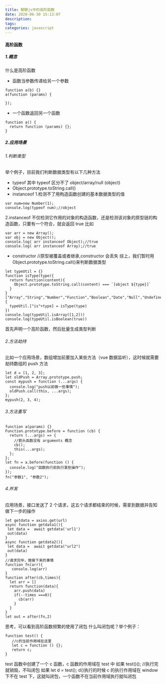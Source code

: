 ```yaml
---
title: 聊聊js中的高阶函数
date: 2020-06-30 15:13:07
description:
tags:
categories: javascript
---
```


#### 高阶函数

##### 1.概念

什么是高阶函数

- 函数当参数传递给另一个参数

```
function a(b) {}
a(function (params) {

});
```

- 一个函数返回另一个函数

```
function a() {
  return function (params) {};
}
```

##### 2.应用场景

###### 1.判断类型

举个例子，目前我们判断数据类型有以下几种方法

- typeof
  其中 typeof 区分不了 object/array/null (object)
- Object.prototype.toString.call()
- instanceof 1.检测不了用构造函数创建的基本数据类型的值

```
var num=new Number(1);
console.log(typeof num);//object
```

2.instanceof 不仅检测它作用的对象的构造函数，还是检测该对象的原型链的构造函数，只要有一个符合，就会返回 true
比如

```
var arr = new Array();
var obj = new Object();
console.log( arr instanceof Object);//true
console.log( arr instanceof Array);//true
```

- constructor
  //原型被覆盖或者继承,constructor 会丢失
  综上，我们暂时用 Object.prototype.toString.call()来判断数据类型

```
let typeUtil = {}
function isType(type){
  return function(content){
    Object.prototype.toString.call(content) === `[object ${type}]`
  }
}
["Array","String","Number","Function","Boolean","Date","Null","Undefined"].forEach((type)=>{
  typeUtil.["is"+type] = isType(type)
})
console.log(typeUtil.isArray([1,2]))
console.log(typeUtil.isBoolean(true))
```

首先声明一个高阶函数，然后批量生成类型判断

###### 2.方法劫持

比如一个应用场景，数组增加前要加入某些方法（vue 数据监听），这时候就需要劫持数组的 push 方法

```
let d = [1, 2, 3];
let oldPush = Array.prototype.push;
const mypush = function (...args) {
  console.log("push以前做一些事情");
  oldPush.call(this, ...args);
};
mypush(2, 3, 4);
```

###### 3.方法重写

```
function a(params) {}
Function.prototype.before = function (cb) {
  return (...args) => {
    //箭头函数没有 arguments 概念
    cb();
    this(...args);
  };
};
let fn = a.before(function () {
  console.log("函数执行前执行某些操作");
});
fn("参数1", "参数2");
```

###### 4.并发

应用场景，接口发送了 2 个请求，这五个请求都结束的时候，需拿到数据并告知做下一步的操作

```
let getdata = axios.get(url)
async function getdata1(){
 let data =  await getdata('url1')
 out(data)
}
async function getdata2(){
 let data =  await getdata("url2")
 out(data)
}
//请求完毕，做接下来的事情
function fn(arr){
   console.log(arr)
}
function after(cb,times){
  let arr = []
  return function(data){
    arr.push(data)
    if(--times ===0){
      cb(arr)
    }
  }
}
let out = after(fn,2)
```

思考，可以看到高阶函数频繁的使用了闭包
什么叫闭包呢？举个例子：

```
function test() {
   //c的当前作用域在这里
   let c = function () {};
   return c;
}
```

test 函数中创建了一个 c 函数，c 函数的作用域在 test 中
如果 test()(); //执行完就销毁，不叫闭包
如果 let d = test(); d()执行的时候 c 的执行作用域在 window 下不在 test 下，这就叫闭包，一个函数不在当前作用域执行就叫闭包